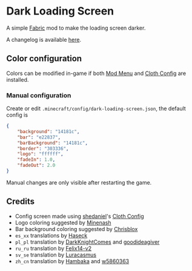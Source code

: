 # Dark Loading Screen

A simple [Fabric](https://fabricmc.net) mod to make the loading screen darker.

A changelog is available [here](CHANGELOG.md).

## Color configuration
Colors can be modified in-game if both [Mod Menu](https://www.curseforge.com/minecraft/mc-mods/modmenu) and [Cloth Config] are installed.

### Manual configuration
Create or edit `.minecraft/config/dark-loading-screen.json`, the default config is
```json
{
    "background": "14181c",
    "bar": "e22837",
    "barBackground": "14181c",
    "border": "303336",
    "logo": "ffffff",
    "fadeIn": 1.0,
    "fadeOut": 2.0
}
```

Manual changes are only visible after restarting the game.

## Credits
- Config screen made using [shedaniel](https://www.curseforge.com/members/shedaniel/projects)'s [Cloth Config]
- Logo coloring suggested by [Minenash](https://github.com/Minenash)
- Bar background coloring suggested by [Chrisblox](https://github.com/Chrisblox)
- `es_xx` translations by [Haseck](https://github.com/Haseck)
- `pl_pl` translation by [DarkKnightComes](https://github.com/DarkKnightComes) and [goodideagiver](https://github.com/goodideagiver)
- `ru_ru` translation by [Felix14-v2](https://github.com/Felix14-v2)
- `sv_se` translation by [Luracasmus](https://github.com/Luracasmus)
- `zh_cn` translation by [Hambaka](https://github.com/Hambaka) and [w5860363](https://github.com/w5860363)

[Cloth Config]: https://www.curseforge.com/minecraft/mc-mods/cloth-config
